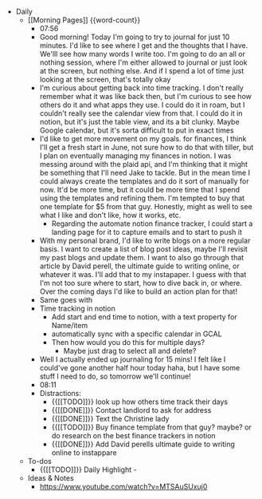 - Daily
    - [[Morning Pages]] {{word-count}}
        - 07:56
        - Good morning! Today I'm going to try to journal for just 10 minutes. I'd like to see where I get and the thoughts that I have. We'lll see how many words I write too. I'm going to do an all or nothing session, where I'm either allowed to journal or just look at the screen, but nothing else. And if I spend a lot of time just looking at the screen, that's totally okay
        - I'm curious about getting back into time tracking. I don't really remember what it was like back then, but I'm curious to see how others do it and what apps they use. I could do it in roam, but I couldn't really see the calendar view from that. I could do it in notion, but it's just the table view, and its a bit clunky. Maybe Google calendar, but it's sorta difficult to put in exact times
        - I'd like to get more movement on my goals. for finances, I think I'll get a fresh start in June, not sure how to do that with tiller, but I plan on eventually managing my finances in notion. I was messing around with the plaid api, and I'm thinking that it might be something that I'll need Jake to tackle. But in the mean time I could always create the templates and do it sort of manually for now. It'd be more time, but it could be more time that I spend using the templates and refining them. I'm tempted to buy that one template for $5 from that guy. Honestly, might as well to see what I like and don't like, how it works, etc. 
            - Regarding the automate notion finance tracker, I could start a landing page for it to capture emails and to start to push it
        - With my personal brand, I'd like to write blogs on a more regular basis. I want to create a list of blog post ideas, maybe I'll revisit my past blogs and update them. I want to also go through that article by David perell, the ultimate guide to writing online, or whatever it was. I'll add that to my instapaper. I guess with that I'm not too sure where to start, how to dive back in, or where. Over the coming days I'd like to build an action plan for that!
        - Same goes with 
        - Time tracking in notion
            - Add start and end time to notion, with a text property for Name/item
            - automatically sync with a specific calendar in GCAL
            - Then how would you do this for multiple days?
                - Maybe just drag to select all and delete?
        - Well I actually ended up journaling for 15 mins! I felt like I could've gone another half hour today haha, but I have some stuff I need to do, so tomorrow we'll continue!
        - 08:11
        - Distractions:
            - {{[[TODO]]}} look up how others time track their days
            - {{[[DONE]]}} Contact landlord to ask for address
            - {{[[DONE]]}} Text the Christine lady
            - {{[[TODO]]}} Buy finance template from that guy? maybe? or do research on the best finance trackers in notion
            - {{[[DONE]]}} Add David perells ultimate guide to writing online to instappare
    - To-dos
        - {{[[TODO]]}} Daily Highlight - 
    - Ideas & Notes
        - https://www.youtube.com/watch?v=MTSAuSUxuj0 
